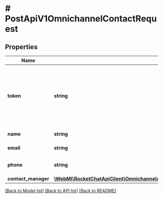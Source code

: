 # # PostApiV1OmnichannelContactRequest

## Properties

Name | Type | Description | Notes
------------ | ------------- | ------------- | -------------
**token** | **string** | The contact token. Enter a random unique string as the value. Use this same token to update the contact. |
**name** | **string** | The contact name. |
**email** | **string** | The contact email. | [optional]
**phone** | **string** | The contact phone number. | [optional]
**contact_manager** | [**\WebMI\RocketChatApiClient\OmnichannelApi\Model\PostApiV1OmnichannelContactRequestContactManager**](PostApiV1OmnichannelContactRequestContactManager.md) |  | [optional]

[[Back to Model list]](../../README.md#models) [[Back to API list]](../../README.md#endpoints) [[Back to README]](../../README.md)
